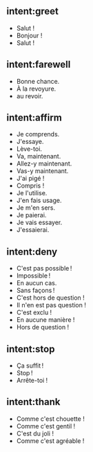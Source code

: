 ## intent:greet
- Salut !
- Bonjour !
- Salut !

## intent:farewell
- Bonne chance.
- À la revoyure.
- au revoir.

## intent:affirm
- Je comprends.
- J'essaye.
- Lève-toi.
- Va, maintenant.
- Allez-y maintenant.
- Vas-y maintenant.
- J'ai pigé !
- Compris !
- Je l'utilise.
- J'en fais usage.
- Je m'en sers.
- Je paierai.
- Je vais essayer.
- J'essaierai.

## intent:deny
- C'est pas possible !
- Impossible !
- En aucun cas.
- Sans façons !
- C'est hors de question !
- Il n'en est pas question !
- C'est exclu !
- En aucune manière !
- Hors de question !

## intent:stop
- Ça suffit !
- Stop !
- Arrête-toi !

## intent:thank
- Comme c'est chouette !
- Comme c'est gentil !
- C'est du joli !
- Comme c'est agréable !
